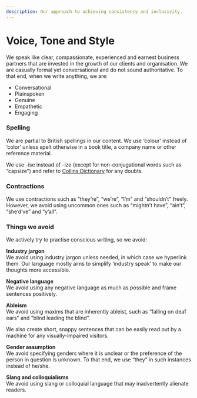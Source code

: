```yaml
---
description: Our approach to achieving consistency and inclusivity.
---
```


# Voice, Tone and Style

We speak like clear, compassionate, experienced and earnest business partners that are invested in the growth of our clients and organisation. We are casually formal yet conversational and do not sound authoritative. To that end, when we write anything, we are: 

* Conversational
* Plainspoken 
* Genuine
* Empathetic
* Engaging 

### Spelling

We are partial to British spellings in our content. We use ‘colour’ instead of ‘color’ unless spelt otherwise in a book title, a company name or other reference material.

We use -ise instead of -ize \(except for non-conjugational words such as “capsize”\) and refer to [Collins Dictionary](http://collinsdictionary.com) for any doubts. 

### Contractions

We use contractions such as “they’re”, “we’re”, “I’m” and “shouldn’t” freely. However, we avoid using uncommon ones such as “mightn’t have”, “ain’t”, “she’d’ve” and “y’all”.

### Things we avoid

We actively try to practise conscious writing, so we avoid:

**Industry jargon**  
We avoid using industry jargon unless needed, in which case we hyperlink them. Our language mostly aims to simplify ‘industry speak’ to make our thoughts more accessible.

**Negative language**  
We avoid using any negative language as much as possible and frame sentences positively.

**Ableism**  
We avoid using maxims that are inherently ableist, such as “falling on deaf ears” and “blind leading the blind”.

We also create short, snappy sentences that can be easily read out by a machine for any visually-impaired visitors.

**Gender assumption**  
We avoid specifying genders where it is unclear or the preference of the person in question is unknown. To that end, we use “they” in such instances instead of he/she.

**Slang and colloquialisms**  
We avoid using slang or colloquial language that may inadvertently alienate readers.





